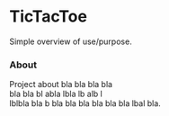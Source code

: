 <h1>TicTacToe</h1>

Simple overview of use/purpose.

<h3>About</h3>

Project about bla bla bla bla <br/>
bla bla bl abla lbla lb alb l <br/> lblbla bla b 
bla bla bla bla bla bla lbal bla.

